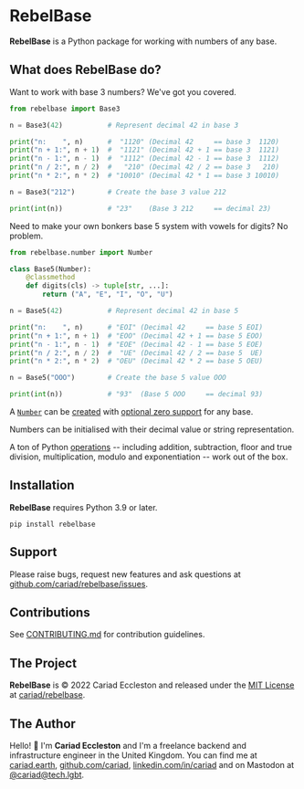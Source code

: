 # RebelBase

**RebelBase** is a Python package for working with numbers of any base.

## What does RebelBase do?

Want to work with base 3 numbers? We've got you covered.

```python
from rebelbase import Base3

n = Base3(42)           # Represent decimal 42 in base 3

print("n:    ", n)      #  "1120" (Decimal 42     == base 3  1120)
print("n + 1:", n + 1)  #  "1121" (Decimal 42 + 1 == base 3  1121)
print("n - 1:", n - 1)  #  "1112" (Decimal 42 - 1 == base 3  1112)
print("n / 2:", n / 2)  #   "210" (Decimal 42 / 2 == base 3   210)
print("n * 2:", n * 2)  # "10010" (Decimal 42 * 1 == base 3 10010)

n = Base3("212")        # Create the base 3 value 212

print(int(n))           # "23"    (Base 3 212     == decimal 23)
```

Need to make your own bonkers base 5 system with vowels for digits? No problem.

```python
from rebelbase.number import Number

class Base5(Number):
    @classmethod
    def digits(cls) -> tuple[str, ...]:
        return ("A", "E", "I", "O", "U")

n = Base5(42)           # Represent decimal 42 in base 5

print("n:    ", n)      # "EOI" (Decimal 42     == base 5 EOI)
print("n + 1:", n + 1)  # "EOO" (Decimal 42 + 1 == base 5 EOO)
print("n - 1:", n - 1)  # "EOE" (Decimal 42 - 1 == base 5 EOE)
print("n / 2:", n / 2)  #  "UE" (Decimal 42 / 2 == base 5  UE)
print("n * 2:", n * 2)  # "OEU" (Decimal 42 * 2 == base 5 OEU)

n = Base5("OOO")        # Create the base 5 value OOO

print(int(n))           # "93"  (Base 5 OOO     == decimal 93)
```

A [`Number`](https://rebelbase.dev/number/) can be [created](https://rebelbase.dev/create/) with [optional zero support](https://rebelbase.dev/optional-zero/) for any base.

Numbers can be initialised with their decimal value or string representation.

A ton of Python [operations](https://rebelbase.dev/number/#math-operations) -- including addition, subtraction, floor and true division, multiplication, modulo and exponentiation -- work out of the box.

## Installation

**RebelBase** requires Python 3.9 or later.

```console
pip install rebelbase
```

## Support

Please raise bugs, request new features and ask questions at [github.com/cariad/rebelbase/issues](https://github.com/cariad/rebelbase/issues).

## Contributions

See [CONTRIBUTING.md](https://github.com/cariad/rebelbase/blob/main/CONTRIBUTING.md) for contribution guidelines.

## The Project

**RebelBase** is &copy; 2022 Cariad Eccleston and released under the [MIT License](https://github.com/cariad/rebelbase/blob/main/LICENSE) at [cariad/rebelbase](https://github.com/cariad/rebelbase).

## The Author

Hello! 👋 I'm **Cariad Eccleston** and I'm a freelance backend and infrastructure engineer in the United Kingdom. You can find me at [cariad.earth](https://cariad.earth), [github.com/cariad](https://github.com/cariad), [linkedin.com/in/cariad](https://linkedin.com/in/cariad) and on Mastodon at [@cariad@tech.lgbt](https://tech.lgbt/@cariad).
